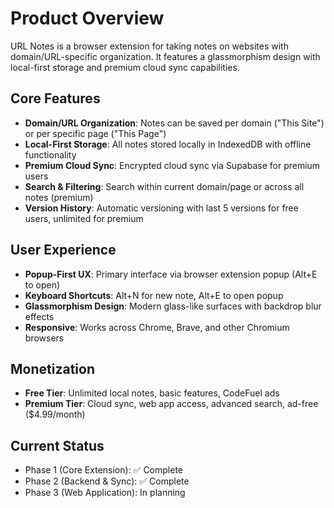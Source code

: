 # Product Overview

URL Notes is a browser extension for taking notes on websites with domain/URL-specific organization. It features a glassmorphism design with local-first storage and premium cloud sync capabilities.

## Core Features
- **Domain/URL Organization**: Notes can be saved per domain ("This Site") or per specific page ("This Page")
- **Local-First Storage**: All notes stored locally in IndexedDB with offline functionality
- **Premium Cloud Sync**: Encrypted cloud sync via Supabase for premium users
- **Search & Filtering**: Search within current domain/page or across all notes (premium)
- **Version History**: Automatic versioning with last 5 versions for free users, unlimited for premium

## User Experience
- **Popup-First UX**: Primary interface via browser extension popup (Alt+E to open)
- **Keyboard Shortcuts**: Alt+N for new note, Alt+E to open popup
- **Glassmorphism Design**: Modern glass-like surfaces with backdrop blur effects
- **Responsive**: Works across Chrome, Brave, and other Chromium browsers

## Monetization
- **Free Tier**: Unlimited local notes, basic features, CodeFuel ads
- **Premium Tier**: Cloud sync, web app access, advanced search, ad-free ($4.99/month)

## Current Status
- Phase 1 (Core Extension): ✅ Complete
- Phase 2 (Backend & Sync): ✅ Complete  
- Phase 3 (Web Application): In planning